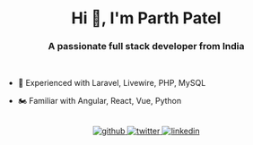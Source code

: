 <h1 align="center">Hi 👋, I'm Parth Patel</h1>
<h3 align="center">A passionate full stack developer from India</h3>
  
<br/>  

- 🚀 Experienced with Laravel, Livewire, PHP, MySQL  
  

- 🏍️ Familiar with Angular, React, Vue, Python  
  

<br/>  

<div align="center">
<a href="https://github.com/parth-infex" target="_blank">
<img src=https://img.shields.io/badge/github-%2324292e.svg?&style=for-the-badge&logo=github&logoColor=white alt=github style="margin-bottom: 5px;" />
</a>
<a href="https://twitter.com/parthradadiya49" target="_blank">
<img src=https://img.shields.io/badge/twitter-%2300acee.svg?&style=for-the-badge&logo=twitter&logoColor=white alt=twitter style="margin-bottom: 5px;" />
</a>
<a href="https://www.linkedin.com/in/parth-radadiya-6b1082231" target="_blank">
<img src=https://img.shields.io/badge/linkedin-%231E77B5.svg?&style=for-the-badge&logo=linkedin&logoColor=white alt=linkedin style="margin-bottom: 5px;" />
</a>  
</div> 

<br />
